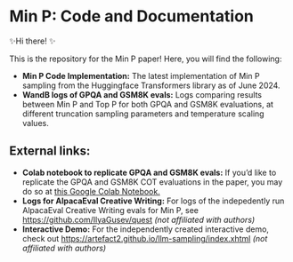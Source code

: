 # Min P: Code and Documentation
✨Hi there! ✨

This is the repository for the Min P paper! Here, you will find the following:
- **Min P Code Implementation:** The latest implementation of Min P sampling from the Huggingface Transformers library as of June 2024.
- **WandB logs of GPQA and GSM8K evals:** Logs comparing results between Min P and Top P for both GPQA and GSM8K evaluations, at different truncation sampling parameters and temperature scaling values.

## External links:
- **Colab notebook to replicate GPQA and GSM8K evals:** If you’d like to replicate the GPQA and GSM8K COT evaluations in the paper, you may do so at  [this Google Colab Notebook.](https://colab.research.google.com/drive/1lpBoRzw273VXOECaz8AXGJlqI3wuYrEM)
- **Logs for AlpacaEval Creative Writing:** For logs of the indepedently run AlpacaEval Creative Writing evals for Min P, see https://github.com/IlyaGusev/quest _(not affiliated with authors)_
- **Interactive Demo:** For the independently created interactive demo, check out https://artefact2.github.io/llm-sampling/index.xhtml _(not affiliated with authors)_
